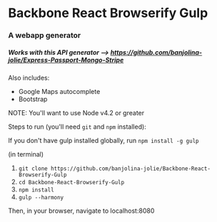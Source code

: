 # Backbone React Browserify Gulp

### A webapp generator

##### Works with this API generator --> https://github.com/banjolina-jolie/Express-Passport-Mongo-Stripe

Also includes:
- Google Maps autocomplete
- Bootstrap

NOTE: You'll want to use Node v4.2 or greater

Steps to run (you'll need `git` and `npm` installed):

If you don't have gulp installed globally, run `npm install -g gulp`


(in terminal)
  1. `git clone https://github.com/banjolina-jolie/Backbone-React-Browserify-Gulp`
  2. `cd Backbone-React-Browserify-Gulp`
  3. `npm install`
  4. `gulp --harmony`

Then, in your browser, navigate to localhost:8080
